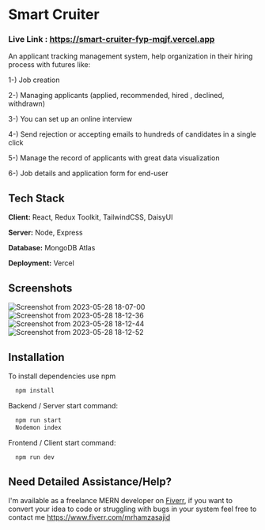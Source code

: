 
# Smart Cruiter
### Live Link : https://smart-cruiter-fyp-mqjf.vercel.app
An applicant tracking management system, help organization in their hiring process with futures like:

1-) Job creation

2-) Managing applicants (applied, recommended, hired , declined, withdrawn)

3-) You can set up an online interview

4-) Send rejection or accepting emails to hundreds of candidates in a single click

5-) Manage the record of applicants with great data visualization

6-) Job details and application form for end-user



## Tech Stack

**Client:** React, Redux Toolkit, TailwindCSS, DaisyUI

**Server:** Node, Express

**Database:** MongoDB Atlas

**Deployment:** Vercel



## Screenshots

![Screenshot from 2023-05-28 18-07-00](https://github.com/Hamza-Sajid/Smart-Cruiter-FYP/assets/20709155/c1928811-95d5-44c5-b3e1-b53e657222e6)
![Screenshot from 2023-05-28 18-12-36](https://github.com/Hamza-Sajid/Smart-Cruiter-FYP/assets/20709155/b14ffb26-8964-4332-ab39-cd2f5d96287d)
![Screenshot from 2023-05-28 18-12-44](https://github.com/Hamza-Sajid/Smart-Cruiter-FYP/assets/20709155/86507d07-9b93-4750-a50b-06e034ca3c25)
![Screenshot from 2023-05-28 18-12-52](https://github.com/Hamza-Sajid/Smart-Cruiter-FYP/assets/20709155/f5e55181-53be-4531-933e-827667ec85a5)



## Installation

To install dependencies use npm

```bash
  npm install
```
Backend / Server start command: 
```bash
  npm run start
  Nodemon index
```

Frontend / Client start command: 
```bash
  npm run dev
```

## Need Detailed Assistance/Help?
I'm available as a freelance MERN developer on [Fiverr](https://www.fiverr.com/mrhamzasajid/build-web-applications-with-mern-stack-reactjs-nodejs?context_referrer=seller_page&ref_ctx_id=e16faa02db8d4fd0bddae79455778a9c&pckg_id=1&pos=3&seller_online=true&imp_id=9d7c1f8d-2382-4e0d-8525-78ada752dfcc#), if you want to convert your idea to code or struggling with bugs in your system feel free to contact me https://www.fiverr.com/mrhamzasajid

